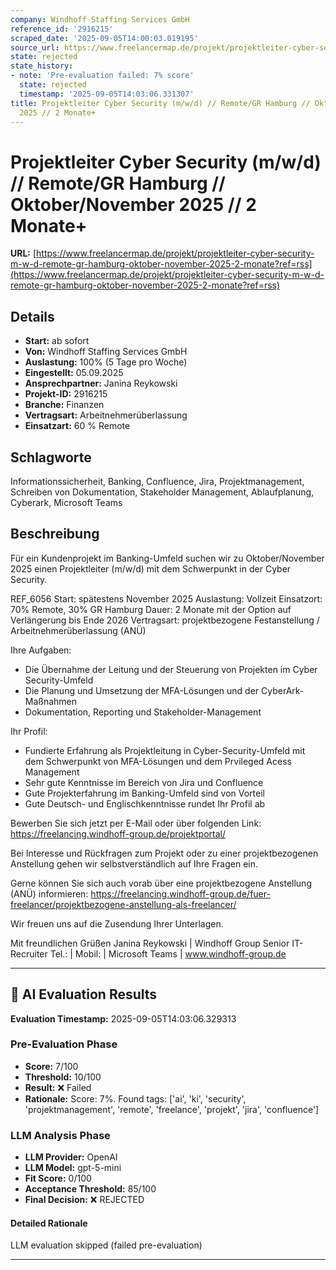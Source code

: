 ```yaml
---
company: Windhoff Staffing Services GmbH
reference_id: '2916215'
scraped_date: '2025-09-05T14:00:03.019195'
source_url: https://www.freelancermap.de/projekt/projektleiter-cyber-security-m-w-d-remote-gr-hamburg-oktober-november-2025-2-monate?ref=rss
state: rejected
state_history:
- note: 'Pre-evaluation failed: 7% score'
  state: rejected
  timestamp: '2025-09-05T14:03:06.331307'
title: Projektleiter Cyber Security (m/w/d) // Remote/GR Hamburg // Oktober/November
  2025 // 2 Monate+
---
```



# Projektleiter Cyber Security (m/w/d) // Remote/GR Hamburg // Oktober/November 2025 // 2 Monate+
**URL:** [https://www.freelancermap.de/projekt/projektleiter-cyber-security-m-w-d-remote-gr-hamburg-oktober-november-2025-2-monate?ref=rss](https://www.freelancermap.de/projekt/projektleiter-cyber-security-m-w-d-remote-gr-hamburg-oktober-november-2025-2-monate?ref=rss)
## Details
- **Start:** ab sofort
- **Von:** Windhoff Staffing Services GmbH
- **Auslastung:** 100% (5 Tage pro Woche)
- **Eingestellt:** 05.09.2025
- **Ansprechpartner:** Janina Reykowski
- **Projekt-ID:** 2916215
- **Branche:** Finanzen
- **Vertragsart:** Arbeitnehmerüberlassung
- **Einsatzart:** 60
                                                % Remote

## Schlagworte
Informationssicherheit, Banking, Confluence, Jira, Projektmanagement, Schreiben von Dokumentation, Stakeholder Management, Ablaufplanung, Cyberark, Microsoft Teams

## Beschreibung
Für ein Kundenprojekt im Banking-Umfeld suchen wir zu Oktober/November 2025 einen Projektleiter (m/w/d) mit dem Schwerpunkt in der Cyber Security.

REF_6056
Start: spätestens November 2025
Auslastung: Vollzeit
Einsatzort: 70% Remote, 30% GR Hamburg
Dauer: 2 Monate mit der Option auf Verlängerung bis Ende 2026
Vertragsart: projektbezogene Festanstellung / Arbeitnehmerüberlassung (ANÜ)

Ihre Aufgaben:
- Die Übernahme der Leitung und der Steuerung von Projekten im Cyber Security-Umfeld
- Die Planung und Umsetzung der MFA-Lösungen und der CyberArk-Maßnahmen
- Dokumentation, Reporting und Stakeholder-Management

Ihr Profil:
- Fundierte Erfahrung als Projektleitung in Cyber-Security-Umfeld mit dem Schwerpunkt von MFA-Lösungen und dem Prvileged Acess Management
- Sehr gute Kenntnisse im Bereich von Jira und Confluence
- Gute Projekterfahrung im Banking-Umfeld sind von Vorteil
- Gute Deutsch- und Englischkenntnisse rundet Ihr Profil ab

Bewerben Sie sich jetzt per E-Mail oder über folgenden Link:
https://freelancing.windhoff-group.de/projektportal/

Bei Interesse und Rückfragen zum Projekt oder zu einer projektbezogenen Anstellung gehen wir selbstverständlich auf Ihre Fragen ein.

Gerne können Sie sich auch vorab über eine projektbezogene Anstellung (ANÜ) informieren:
https://freelancing.windhoff-group.de/fuer-freelancer/projektbezogene-anstellung-als-freelancer/

Wir freuen uns auf die Zusendung Ihrer Unterlagen.

Mit freundlichen Grüßen
Janina Reykowski | Windhoff Group
Senior IT-Recruiter
Tel.: | Mobil: | Microsoft Teams
| www.windhoff-group.de

---

## 🤖 AI Evaluation Results

**Evaluation Timestamp:** 2025-09-05T14:03:06.329313

### Pre-Evaluation Phase
- **Score:** 7/100
- **Threshold:** 10/100
- **Result:** ❌ Failed
- **Rationale:** Score: 7%. Found tags: ['ai', 'ki', 'security', 'projektmanagement', 'remote', 'freelance', 'projekt', 'jira', 'confluence']

### LLM Analysis Phase
- **LLM Provider:** OpenAI
- **LLM Model:** gpt-5-mini
- **Fit Score:** 0/100
- **Acceptance Threshold:** 85/100
- **Final Decision:** ❌ REJECTED

#### Detailed Rationale
LLM evaluation skipped (failed pre-evaluation)

---
